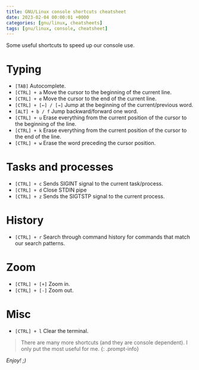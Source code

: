 ```yaml
---
title: GNU/Linux console shortcuts cheatsheet
date: 2023-02-04 00:00:01 +0000
categories: [gnu/linux, cheatsheets]
tags: [gnu/linux, console, cheatsheet]
---
```


Some useful shortcuts to speed up our console use.

# Typing 

* `[TAB]` Autocomplete.
* `[CTRL] + a` Move the cursor to the beginning of the current line.
* `[CTRL] + e`  Move the cursor to the end of the current line.
* `[CTRL] + [←] / [→]` Jump at the beginning of the current/previous word.
* `[ALT] + b / f` Jump backward/forward one word.
* `[CTRL] + u` Erase everything from the current position of the cursor to the beginning of the line.
* `[CTRL] + k` Erase everything from the current position of the cursor to the end of the line.
* `[CTRL] + w` Erase the word preceding the cursor position.

# Tasks and processes

* `[CTRL] + c` Sends SIGINT signal to the current task/process.
* `[CTRL] + d` Close STDIN pipe
* `[CTRL] + z` Sends the SIGTSTP signal to the current process.

# History

* `[CTRL] + r` Search through command history for commands that match our search patterns.

# Zoom

* `[CTRL] + [+]` Zoom in.
* `[CTRL] + [-]` Zoom out.

# Misc

* `[CTRL] + l` Clear the terminal.

> There are many more shortcuts (and they are console dependent). I only put the most useful for me.
{: .prompt-info}

*Enjoy! ;)*
